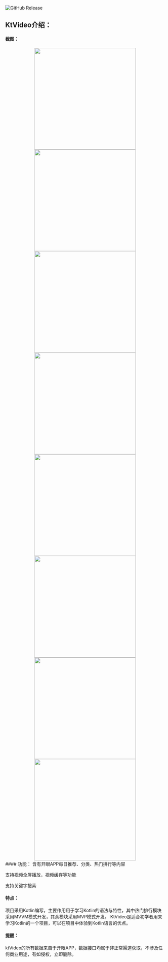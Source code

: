 ![GitHub Release](https://img.shields.io/badge/release-v1.0.0-brightgreen "GitHub Release")
## KtVideo介绍：
#### 截图：
<div align=center>
<img src="https://github.com/yuzhentao/KtVideo/blob/master/screenshot/ktvideo1.png" width="320">
<img src="https://github.com/yuzhentao/KtVideo/blob/master/screenshot/ktvideo2.png" width="320">
</div>
<div align=center>
<img src="https://github.com/yuzhentao/KtVideo/blob/master/screenshot/ktvideo3.png" width="320">
<img src="https://github.com/yuzhentao/KtVideo/blob/master/screenshot/ktvideo4.png" width="320">
</div>
<div align=center>
<img src="https://github.com/yuzhentao/KtVideo/blob/master/screenshot/ktvideo5.png" width="320">
<img src="https://github.com/yuzhentao/KtVideo/blob/master/screenshot/ktvideo6.png" width="320">
</div>
<div align=center>
<img src="https://github.com/yuzhentao/KtVideo/blob/master/screenshot/ktvideo7.png" width="320">
<img src="https://github.com/yuzhentao/KtVideo/blob/master/screenshot/ktvideo8.png" width="320">
</div>  
#### 功能：
含有开眼APP每日推荐、分类、热门排行等内容  

支持视频全屏播放，视频缓存等功能  

支持关键字搜索  

#### 特点：
项目采用Kotlin编写，主要作用用于学习Kotlin的语法与特性，其中热门排行模块采用MVVM模式开发，其余模块采用MVP模式开发。
KtVideo是适合初学者用来学习Kotlin的一个项目，可以在项目中体验到Kotlin语言的优点。  

#### 提醒：
ktVideo的所有数据来自于开眼APP，数据接口均属于非正常渠道获取，不涉及任何商业用途，有如侵权，立即删除。
